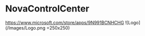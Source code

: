 # NovaControlCenter
https://www.microsoft.com/store/apps/9N991BCNHCHG
 ![Logo](/Images/Logo.png =250x250)

